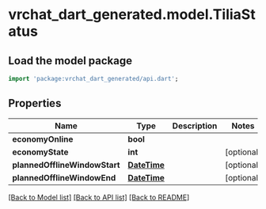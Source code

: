 # vrchat_dart_generated.model.TiliaStatus

## Load the model package
```dart
import 'package:vrchat_dart_generated/api.dart';
```

## Properties
Name | Type | Description | Notes
------------ | ------------- | ------------- | -------------
**economyOnline** | **bool** |  | 
**economyState** | **int** |  | [optional] 
**plannedOfflineWindowStart** | [**DateTime**](DateTime.md) |  | [optional] 
**plannedOfflineWindowEnd** | [**DateTime**](DateTime.md) |  | [optional] 

[[Back to Model list]](../README.md#documentation-for-models) [[Back to API list]](../README.md#documentation-for-api-endpoints) [[Back to README]](../README.md)


